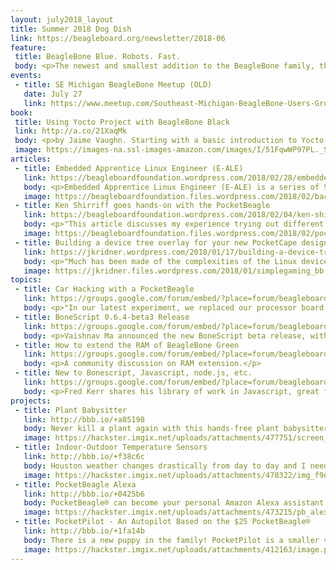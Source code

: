 ```yaml
---
layout: july2018_layout
title: Summer 2018 Dog Dish
link: https://beagleboard.org/newsletter/2018-06
feature:
 title: BeagleBone Blue. Robots. Fast.
 body: <p>The newest and smallest addition to the BeagleBone family, the <strong><a href="https://beagleboard.org/pocket">PocketBeagle</a></strong>, has been demonstrated by our own Jason Kridner in a <a href="https://www.arrow.com/en/research-and-events/videos/pocketbeagle-maker-fair">Maker Faire Reveal</a>. Implementing the new <a href="https://www.mouser.com/new/octavo-systems/octavo-systems-osd335-sip/">Octavo Systems OSD3358-SM</a> 21x21mm system-in-package with 512MB DDR3 integrated RAM, this pup gives you much bark for your buck. The PocketBeagle is a low cost, open-source development board for educational and professional purposes. Running Linux images customized specifically for BeagleBone and utilizing the web-based <a href="https://aws.amazon.com/cloud9/">Cloud9 IDE</a>, programmers of all skill levels have much to benefit from the extensive included <a href="https://beagleboard.org/Support/BoneScript">library</a> and comprehensive <a href="https://github.com/beagleboard/pocketbeagle/wiki">wiki</a>.</p><img src="http://beagleboard.org/static/images/PocketBeagle-size-compare-small.jpg" alt="Photo of Pocket Beagle." style="max-width: 100%; text-align: center;"/><p>Additional information including <a href="https://github.com/beagleboard/pocketbeagle/blob/master/PocketBeagle_sch.pdf">schematics</a> and <a href="https://github.com/beagleboard/pocketbeagle/blob/master/PocketBeagle_BOM.csv">bill of materials</a> are available on <a href="https://github.com/beagleboard/pocketbeagle">GitHub</a>. The PocketBeagle is available from <a href="https://www.arrow.com/en/products/pocketbeagle/beagleboardorg">Arrow</a>, <a href="https://www.digikey.com/en/product-highlight/b/beagleboard/pocketbeagle-board?utm_source=online&utm_medium=vanity&utm_campaign=pocketbeagle">Digi-Key</a>, <a href="https://www.newark.com/beagleboard/bb-pocket/silicon-manufacturer-octave-systems/dp/45AC6372">Element14</a>, and <a href="https://www.mouser.com/new/beagleboardorg/pocketbeagle/">Mouser</a>. Additional components called <a href="https://github.com/beagleboard/pocketbeagle/wiki/Click-boards%E2%84%A2">Click Boards</a> give the PocketBeagle even more functionality, from GPS to lightning sensors. We're excited to provide yet another accessible resource to our community to realize their ideas and potential.</p>
events:
 - title: SE Michigan BeagleBone Meetup (OLD)
   date: July 27
   link: https://www.meetup.com/Southeast-Michigan-BeagleBone-Users-Group/
book:
 title: Using Yocto Project with BeagleBone Black
 link: http://a.co/21XaqMk
 body: <p>by Jaime Vaughn. Starting with a basic introduction to Yocto Project's build system, this book will take you through the setup and deployment steps for Yocto Project. You will develop an understanding of BitBake, learn how to create a basic recipe, and explore the different types of Yocto Project recipe elements.</p>
 image: https://images-na.ssl-images-amazon.com/images/I/51FqwWP97PL._SX258_BO1,204,203,200_.jpg
articles:
 - title: Embedded Apprentice Linux Engineer (E-ALE) 
   link: https://beagleboardfoundation.wordpress.com/2018/02/28/embedded-apprentice-linux-engineer-e-ale/
   body: <p>Embedded Apprentice Linux Engineer (E-ALE) is a series of 9 seminars over 3 days at existing Embedded Linux conferences.</p>
   image: https://beagleboardfoundation.files.wordpress.com/2018/02/baconbits-1.png?w=768&h=308&crop=1
 - title: Ken Shirriff goes hands-on with the PocketBeagle
   link: https://beagleboardfoundation.wordpress.com/2018/02/04/ken-shirrif-goes-hands-on-with-the-pocketbeagle/
   body: <p>"This article discusses my experience trying out different features of the PocketBeagle, along with some technical details."</p>
   image: https://beagleboardfoundation.files.wordpress.com/2018/02/pocketbeagle.jpg?w=768&h=492&crop=1
 - title: Building a device tree overlay for your new PocketCape design
   link: https://jkridner.wordpress.com/2018/01/17/building-a-device-tree-overlay-for-your-new-pocketcape-design/
   body: <p>"Much has been made of the complexities of the Linux device tree configuration mechanism–it is both a savior and a curse."</p>
   image: https://jkridner.files.wordpress.com/2018/01/simplegaming_bb.png?w=1920&h=768&crop=1
topics:
 - title: Car Hacking with a PocketBeagle
   link: https://groups.google.com/forum/embed/?place=forum/beagleboard&showsearch=true&showpopout=true&showtabs=false&hideforumtitle=true&parenturl=https%3A%2F%2Fbeagleboard.org%2Fdiscuss#!category-topic/beagleboard/pocketbeagle/zmg4A7S3NJY
   body: <p>"In our latest experiment, we replaced our processor board with the PocketBeagle and now we have an awesome Linux based car tinkering platform!"</p>
 - title: BoneScript 0.6.4-beta3 Release
   link: https://groups.google.com/forum/embed/?place=forum/beagleboard&showsearch=true&showpopout=true&showtabs=false&hideforumtitle=true&parenturl=https%3A%2F%2Fbeagleboard.org%2Fdiscuss#!category-topic/beagleboard/software/wg7B4k1HjkQ
   body: <p>Vaishnav Ma announced the new BoneScript beta release, with installation instructions.</p>
 - title: How to extend the RAM of BeagleBone Green
   link: https://groups.google.com/forum/embed/?place=forum/beagleboard&showsearch=true&showpopout=true&showtabs=false&hideforumtitle=true&parenturl=https%3A%2F%2Fbeagleboard.org%2Fdiscuss#!category-topic/beagleboard/newbies/8AIablPjljU
   body: <p>A community discussion on RAM extension.</p>
 - title: New to Bonescript, Javascript, node.js, etc.
   link: https://groups.google.com/forum/embed/?place=forum/beagleboard&showsearch=true&showpopout=true&showtabs=false&hideforumtitle=true&parenturl=https%3A%2F%2Fbeagleboard.org%2Fdiscuss#!category-topic/beagleboard/bonescript/PAl7OeX48X4
   body: <p>Fred Kerr shares his library of work in Javascript, great for beginners!</p>
projects:
 - title: Plant Babysitter
   link: http://bbb.io/+a85198
   body: Never kill a plant again with this hands-free plant babysitter that quenches your plant's thirst so you don't have to!
   image: https://hackster.imgix.net/uploads/attachments/477751/screen_shot_2018-05-01_at_10_27_20_am_tb57YyuGQ0.png?auto=compress%2Cformat&w=900&h=675&fit=min
 - title: Indoor-Outdoor Temperature Sensors
   link: http://bbb.io/+f38c6c
   body: Houston weather changes drastically from day to day and I need an easy way to tell what the outdoor temperature is each day.
   image: https://hackster.imgix.net/uploads/attachments/478322/img_f9ea184ab329-1_BjZfVKRwNl.jpeg?auto=compress%2Cformat&w=900&h=675&fit=min
 - title: PocketBeagle Alexa
   link: http://bbb.io/+0425b6
   body: PocketBeagle® can become your personal Amazon Alexa assistant. Follow these instructions and this tiny BeagleBone will do more than fetch!
   image: https://hackster.imgix.net/uploads/attachments/473215/pb_alexa_9ndugbqywy_nKTEQMSO4g.jpg%3Fauto%3Dcompress%252Cformat?auto=compress%2Cformat&w=900&h=675&fit=min
 - title: PocketPilot - An Autopilot Based on the $25 PocketBeagle®
   link: http://bbb.io/+1fa14b
   body: There is a new puppy in the family! PocketPilot is a smaller version of the BBBmini Flight Controller.
   image: https://hackster.imgix.net/uploads/attachments/412163/image.png?auto=compress%2Cformat&w=900&h=675&fit=min
---
```

